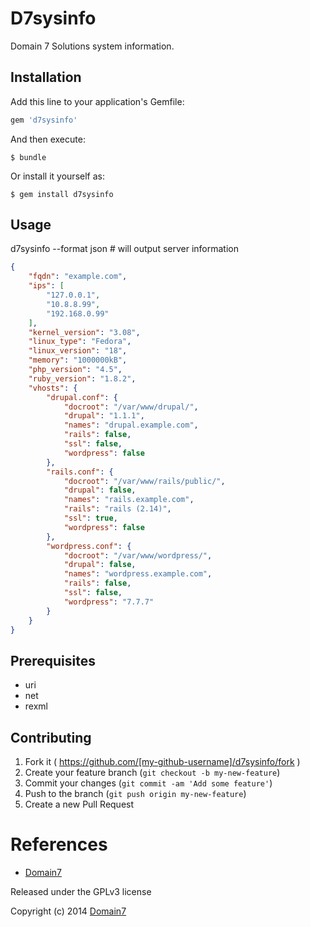 # D7sysinfo

Domain 7 Solutions system information.

## Installation

Add this line to your application's Gemfile:

```ruby
gem 'd7sysinfo'
```

And then execute:

    $ bundle

Or install it yourself as:

    $ gem install d7sysinfo

## Usage

d7sysinfo --format json    # will output server information

```json
{
    "fqdn": "example.com",
    "ips": [
        "127.0.0.1",
        "10.8.8.99",
        "192.168.0.99"
    ],
    "kernel_version": "3.08",
    "linux_type": "Fedora",
    "linux_version": "18",
    "memory": "1000000kB",
    "php_version": "4.5",
    "ruby_version": "1.8.2",
    "vhosts": {
        "drupal.conf": {
            "docroot": "/var/www/drupal/",
            "drupal": "1.1.1",
            "names": "drupal.example.com",
            "rails": false,
            "ssl": false,
            "wordpress": false
        },
        "rails.conf": {
            "docroot": "/var/www/rails/public/",
            "drupal": false,
            "names": "rails.example.com",
            "rails": "rails (2.14)",
            "ssl": true,
            "wordpress": false
        },
        "wordpress.conf": {
            "docroot": "/var/www/wordpress/",
            "drupal": false,
            "names": "wordpress.example.com",
            "rails": false,
            "ssl": false,
            "wordpress": "7.7.7"
        }
    }
}
```

## Prerequisites
 * uri
 * net
 * rexml

## Contributing

1. Fork it ( https://github.com/[my-github-username]/d7sysinfo/fork )
2. Create your feature branch (`git checkout -b my-new-feature`)
3. Commit your changes (`git commit -am 'Add some feature'`)
4. Push to the branch (`git push origin my-new-feature`)
5. Create a new Pull Request


# References
* [Domain7](http://www.domain7.com)

Released under the GPLv3 license

Copyright (c) 2014 [Domain7](http://www.domain7.com)
